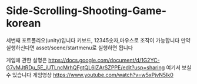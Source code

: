 # Side-Scrolling-Shooting-Game-korean
세번째 포트폴리오(unity)입니다
키보드, 12345숫자,마우스로 조작이 가능합니다
만약 실행하신다면 asset/scene/startmenu로 실행하면 됩니다

 게임에 관한 설명은 
 https://docs.google.com/document/d/1G2YC-G7vMJtRDu_5E_iUTLncMrhQFgtQL6IZArSZPPE/edit?usp=sharing
 여기서 보실 수 있습니다
게임영상 https://www.youtube.com/watch?v=w5xPjvN5Ik0
